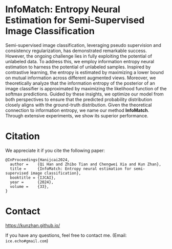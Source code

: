 # InfoMatch: Entropy Neural Estimation for Semi-Supervised Image Classification
Semi-supervised image classification, leveraging pseudo supervision and consistency regularization, has demonstrated remarkable success. However, the ongoing challenge lies in fully exploiting the potential of unlabeled data. To address this, we employ information entropy neural estimation to harness the potential of unlabeled samples. Inspired by contrastive learning, the entropy is estimated by maximizing a lower bound on mutual information across different augmented views. Moreover, we theoretically analyze that the information entropy of the posterior of an image classifier is approximated by maximizing the likelihood function of the softmax predictions. Guided by these insights, we optimize our model from both perspectives to ensure that the predicted probability distribution closely aligns with the ground-truth distribution. Given the theoretical connection to information entropy, we name our method **InfoMatch**. Through extensive experiments, we show its superior performance.


# Citation
We appreciate it if you cite the following paper:
```
@InProceedings{Hanijcai2024,
  author =    {Qi Han and Zhibo Tian and Chengwei Xia and Kun Zhan},
  title =     {InfoMatch: Entropy neural estimation for semi-supervised image classification},
  booktitle = {IJCAI},
  year =      {2024},
  volume =    {33},
}
```

# Contact
https://kunzhan.github.io/

If you have any questions, feel free to contact me. (Email: `ice.echo#gmail.com`)